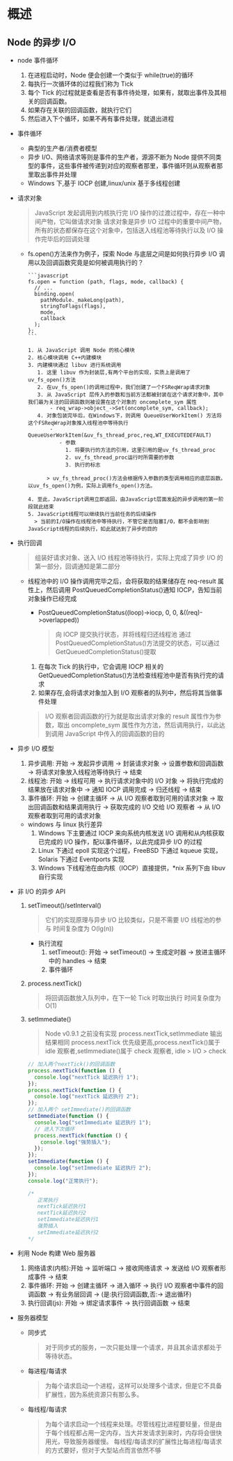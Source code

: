 # 概述
## Node 的异步 I/O

- node 事件循环

  1. 在进程启动时，Node 便会创建一个类似于 while(true)的循环
  2. 每执行一次循环体的过程我们称为 Tick
  3. 每个 Tick 的过程就是查看是否有事件待处理，如果有，就取出事件及其相关的回调函数。
  4. 如果存在关联的回调函数，就执行它们
  5. 然后进入下个循环，如果不再有事件处理，就退出进程

- 事件循环

  - 典型的生产者/消费者模型
  - 异步 I/O、网络请求等则是事件的生产者，源源不断为 Node 提供不同类型的事件，这些事件被传递到对应的观察者那里，事件循环则从观察者那里取出事件并处理
  - Windows 下,基于 IOCP 创建,linux/unix 基于多线程创建

- 请求对象

  > JavaScript 发起调用到内核执行完 I/O 操作的过渡过程中，存在一种中间产物，它叫做请求对象
  > 请求对象是异步 I/O 过程中的重要中间产物，所有的状态都保存在这个对象中，包括送入线程池等待执行以及 I/O 操作完毕后的回调处理

  - fs.open()方法来作为例子，探索 Node 与底层之间是如何执行异步 I/O 调用以及回调函数究竟是如何被调用执行的？

        ```javascript
        fs.open = function (path, flags, mode, callback) {
          // ...
          binding.open(
            pathModule._makeLong(path),
            stringToFlags(flags),
            mode,
            callback
          );
        };
        ```

        1. 从 JavaScript 调用 Node 的核心模块
        2. 核心模块调用 C++内建模块
        3. 内建模块通过 libuv 进行系统调用
           1. 这里 libuv 作为封装层,有两个平台的实现，实质上是调用了 uv_fs_open()方法
           2. 在uv_fs_open()的调用过程中，我们创建了一个FSReqWrap请求对象
           3. 从 JavaScript 层传入的参数和当前方法都被封装在这个请求对象中，其中我们最为关注的回调函数则被设置在这个对象的 oncomplete_sym 属性
               - req_wrap->object_->Set(oncomplete_sym, callback);
           4. 对象包装完毕后，在Windows下，则调用 QueueUserWorkItem() 方法将这个FSReqWrap对象推入线程池中等待执行
               - QueueUserWorkItem(&uv_fs_thread_proc,req,WT_EXECUTEDEFAULT)
                  - 参数
                    1. 将要执行的方法的引用，这里引用的是uv_fs_thread_proc
                    2. uv_fs_thread_proc运行时所需要的参数
                    3. 执行的标志

              > uv_fs_thread_proc()方法会根据传入参数的类型调用相应的底层函数。以uv_fs_open()为例，实际上调用fs_open()方法。

        4. 至此，JavaScript调用立即返回，由JavaScript层面发起的异步调用的第一阶段就此结束
        5. JavaScript线程可以继续执行当前任务的后续操作
          > 当前的I/O操作在线程池中等待执行，不管它是否阻塞I/O，都不会影响到JavaScript线程的后续执行，如此就达到了异步的目的

- 执行回调

  > 组装好请求对象、送入 I/O 线程池等待执行，实际上完成了异步 I/O 的第一部分，回调通知是第二部分

  - 线程池中的 I/O 操作调用完毕之后，会将获取的结果储存在 req-result 属性上，然后调用 PostQueuedCompletionStatus()通知 IOCP，告知当前对象操作已经完成

    - PostQueuedCompletionStatus((loop)->iocp, 0, 0, &((req)->overlapped))
      > 向 IOCP 提交执行状态，并将线程归还线程池
      > 通过 PostQueuedCompletionStatus()方法提交的状态，可以通过 GetQueuedCompletionStatus()提取

    1. 在每次 Tick 的执行中，它会调用 IOCP 相关的 GetQueuedCompletionStatus()方法检查线程池中是否有执行完的请求
    2. 如果存在,会将请求对象加入到 I/O 观察者的队列中，然后将其当做事件处理

    > I/O 观察者回调函数的行为就是取出请求对象的 result 属性作为参数，取出 oncomplete_sym 属性作为方法，然后调用执行，以此达到调用 JavaScript 中传入的回调函数的目的

- 异步 I/O 模型

  1. 异步调用: 开始 -> 发起异步调用 -> 封装请求对象 -> 设置参数和回调函数 -> 将请求对象放入线程池等待执行 -> 结束
  2. 线程池: 开始 -> 线程可用 -> 执行请求对象中的 I/O 对象 -> 将执行完成的结果放在请求对象中 -> 通知 IOCP 调用完成 -> 归还线程 -> 结束
  3. 事件循环: 开始 -> 创建主循环 -> 从 I/O 观察者取到可用的请求对象 -> 取出回调函数和结果调用执行 -> 获取完成的 I/O 交给 I/O 观察者 -> 从 I/O 观察者取到可用的请求对象

  - windows 与 linux 执行差异
    1. Windows 下主要通过 IOCP 来向系统内核发送 I/O 调用和从内核获取已完成的 I/O 操作，配以事件循环，以此完成异步 I/O 的过程
    2. Linux 下通过 epoll 实现这个过程，FreeBSD 下通过 kqueue 实现，Solaris 下通过 Eventports 实现
    3. Windows 下线程池在由内核（IOCP）直接提供，\*nix 系列下由 libuv 自行实现

- 非 I/O 的异步 API

  1. setTimeout()/setInterval()
     > 它们的实现原理与异步 I/O 比较类似，只是不需要 I/O 线程池的参与
     > 时间复杂度为 O(lg(n))
     - 执行流程
       1. setTimeout(): 开始 -> setTimeout() -> 生成定时器 -> 放进主循环中的 handles -> 结束
       2. 事件循环
  2. process.nextTick()
     > 将回调函数放入队列中，在下一轮 Tick 时取出执行
     > 时间复杂度为 O(1)
  3. setImmediate()

     > Node v0.9.1 之前没有实现
     > process.nextTick,setImmediate 输出结果相同
     > process.nextTick 优先级更高,process.nextTick()属于 idle 观察者,setImmediate()属于 check 观察者,
     > idle > I/O > check

     ```javascript
     // 加入两个nextTick()的回调函数
     process.nextTick(function () {
       console.log("nextTick 延迟执行 1");
     });
     process.nextTick(function () {
       console.log("nextTick 延迟执行 2");
     });
     // 加入两个 setImmediate()的回调函数
     setImmediate(function () {
       console.log("setImmediate 延迟执行 1");
       // 进入下次循环
       process.nextTick(function () {
         console.log("强势插入");
       });
     });
     setImmediate(function () {
       console.log("setImmediate 延迟执行 2");
     });
     console.log("正常执行");

     /*
        正常执行
        nextTick延迟执行1
        nextTick延迟执行2
        setImmediate延迟执行1
        强势插入
        setImmediate延迟执行2
     */
     ```

- 利用 Node 构建 Web 服务器

  1. 网络请求(内核):开始 -> 监听端口 -> 接收网络请求 -> 发送给 I/O 观察者形成事件 -> 结束
  2. 事件循环: 开始 -> 创建主循环 -> 进入循环 -> 执行 I/O 观察者中事件的回调函数 -> 有业务层回调 -> (是:执行回调函数,否:-> 退出循环)
  3. 执行回调(js): 开始 -> 绑定请求事件 -> 执行回调函数 -> 结束

- 服务器模型
  - 同步式
    > 对于同步式的服务，一次只能处理一个请求，并且其余请求都处于等待状态。
  - 每进程/每请求
    > 为每个请求启动一个进程，这样可以处理多个请求，但是它不具备扩展性，因为系统资源只有那么多。
  - 每线程/每请求
    > 为每个请求启动一个线程来处理。尽管线程比进程要轻量，但是由于每个线程都占用一定内存，当大并发请求到来时，内存将会很快用光，导致服务器缓慢。
    > 每线程/每请求的扩展性比每进程/每请求的方式要好，但对于大型站点而言依然不够
